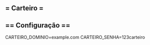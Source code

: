 = Carteiro =
------------

== Configuração ==
------------------
CARTEIRO_DOMINIO=example.com
CARTEIRO_SENHA=123carteiro
